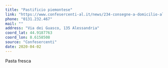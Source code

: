 ```yaml
---
title: "Pastificio piemontese"
link: "https://www.confesercenti-al.it/news/234-consegne-a-domicilio-alessandria-lista-aggiornata-al-26-marzo.html"
phone: "0131.232.467"
mail: ""
address: "Via dei Guasco, 135 Alessandria"
coord_lat: 44.9187763
coord_lon: 8.6158508
source: "Confesercenti"
date: 2020-04-02
---
```


Pasta fresca
